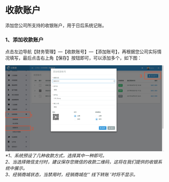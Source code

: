 # 收款账户

添加您公司所支持的收银账户，用于日后系统记账。

### 1、添加收款账户

点击左边导航【财务管理】—【收款账号】—【添加账号】，再根据您公司实际情况填写，最后点击右上角【保存】按钮即可，可以添加多个，如下图：

![](/assets/cwgl-skzh.png)_\*1、系统预设了几种收款方式，选择其中一种即可。  
  2、当选择微信支付时，建议保存您微信的收款二维码，这将在我们提供的收银系统中展示。  
  3、经销商城状态，当禁用时，经销商城在‘‘ 线下转账 ’时将不显示。_


